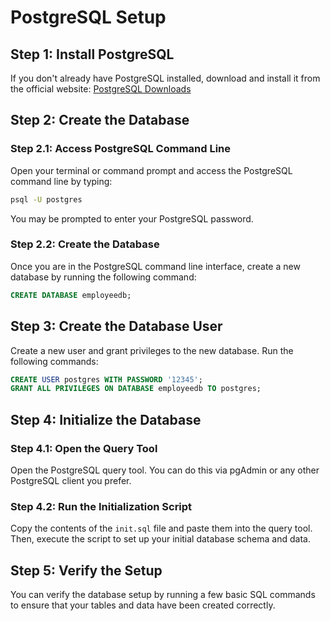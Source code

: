
# PostgreSQL Setup

## Step 1: Install PostgreSQL

If you don't already have PostgreSQL installed, download and install it from the official website: [PostgreSQL Downloads](https://www.postgresql.org/download/)

## Step 2: Create the Database

### Step 2.1: Access PostgreSQL Command Line

Open your terminal or command prompt and access the PostgreSQL command line by typing:

```sh
psql -U postgres
```

You may be prompted to enter your PostgreSQL password.

### Step 2.2: Create the Database

Once you are in the PostgreSQL command line interface, create a new database by running the following command:

```sql
CREATE DATABASE employeedb;
```

## Step 3: Create the Database User

Create a new user and grant privileges to the new database. Run the following commands:

```sql
CREATE USER postgres WITH PASSWORD '12345';
GRANT ALL PRIVILEGES ON DATABASE employeedb TO postgres;
```

## Step 4: Initialize the Database

### Step 4.1: Open the Query Tool

Open the PostgreSQL query tool. You can do this via pgAdmin or any other PostgreSQL client you prefer.

### Step 4.2: Run the Initialization Script

Copy the contents of the `init.sql` file and paste them into the query tool. Then, execute the script to set up your initial database schema and data.

## Step 5: Verify the Setup

You can verify the database setup by running a few basic SQL commands to ensure that your tables and data have been created correctly.

